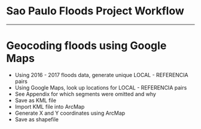 # Sao Paulo Floods Project Workflow 
----
# Geocoding floods using Google Maps 
* Using 2016 - 2017 floods data, generate unique LOCAL - REFERENCIA pairs 
* Using Google Maps, look up locations for LOCAL - REFERENCIA pairs 
* See Appendix for which segments were omitted and why
* Save as KML file
* Import KML file into ArcMap
* Generate X and Y coordinates using ArcMap
* Save as shapefile 

